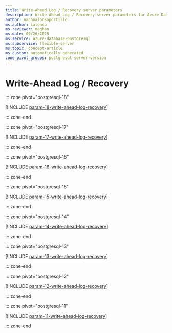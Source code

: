```yaml
---
title: Write-Ahead Log / Recovery server parameters
description: Write-Ahead Log / Recovery server parameters for Azure Database for PostgreSQL flexible server.
author: nachoalonsoportillo
ms.author: ialonso
ms.reviewer: maghan
ms.date: 09/26/2025
ms.service: azure-database-postgresql
ms.subservice: flexible-server
ms.topic: concept-article
ms.custom: automatically generated
zone_pivot_groups: postgresql-server-version
---
```

# Write-Ahead Log / Recovery


::: zone pivot="postgresql-18"

[!INCLUDE [param-18-write-ahead-log-recovery](./includes/param-18-write-ahead-log-recovery.md)]

::: zone-end


::: zone pivot="postgresql-17"

[!INCLUDE [param-17-write-ahead-log-recovery](./includes/param-17-write-ahead-log-recovery.md)]

::: zone-end


::: zone pivot="postgresql-16"

[!INCLUDE [param-16-write-ahead-log-recovery](./includes/param-16-write-ahead-log-recovery.md)]

::: zone-end


::: zone pivot="postgresql-15"

[!INCLUDE [param-15-write-ahead-log-recovery](./includes/param-15-write-ahead-log-recovery.md)]

::: zone-end


::: zone pivot="postgresql-14"

[!INCLUDE [param-14-write-ahead-log-recovery](./includes/param-14-write-ahead-log-recovery.md)]

::: zone-end


::: zone pivot="postgresql-13"

[!INCLUDE [param-13-write-ahead-log-recovery](./includes/param-13-write-ahead-log-recovery.md)]

::: zone-end


::: zone pivot="postgresql-12"

[!INCLUDE [param-12-write-ahead-log-recovery](./includes/param-12-write-ahead-log-recovery.md)]

::: zone-end


::: zone pivot="postgresql-11"

[!INCLUDE [param-11-write-ahead-log-recovery](./includes/param-11-write-ahead-log-recovery.md)]

::: zone-end


